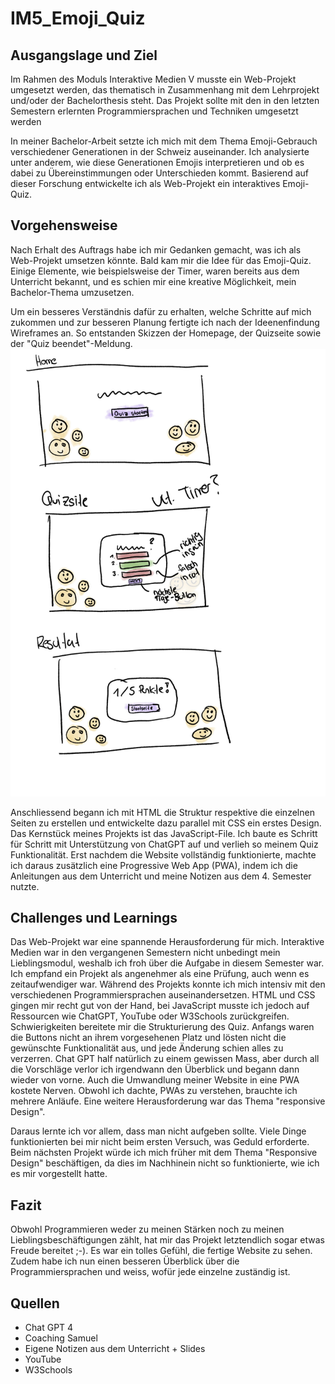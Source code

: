 # IM5_Emoji_Quiz

## Ausgangslage und Ziel
Im Rahmen des Moduls Interaktive Medien V musste ein Web-Projekt umgesetzt werden, das thematisch in Zusammenhang mit dem Lehrprojekt und/oder der Bachelorthesis steht. Das Projekt sollte mit den in den letzten Semestern erlernten Programmiersprachen und Techniken umgesetzt werden

In meiner Bachelor-Arbeit setzte ich mich mit dem Thema Emoji-Gebrauch verschiedener Generationen in der Schweiz auseinander. Ich analysierte unter anderem, wie diese Generationen Emojis interpretieren und ob es dabei zu Übereinstimmungen oder Unterschieden kommt. Basierend auf dieser Forschung entwickelte ich als Web-Projekt ein interaktives Emoji-Quiz.

## Vorgehensweise
Nach Erhalt des Auftrags habe ich mir Gedanken gemacht, was ich als Web-Projekt umsetzen könnte. Bald kam mir die Idee für das Emoji-Quiz. Einige Elemente, wie beispielsweise der Timer, waren bereits aus dem Unterricht bekannt, und es schien mir eine kreative Möglichkeit, mein Bachelor-Thema umzusetzen.

Um ein besseres Verständnis dafür zu erhalten, welche Schritte auf mich zukommen und zur besseren Planung fertigte ich nach der Ideenenfindung Wireframes an. So entstanden Skizzen der Homepage, der Quizseite sowie der "Quiz beendet"-Meldung.
![Wireframes des Emoji-Quiz-Projekts](Wireframes/Frames_website.jpg)

Anschliessend begann ich mit HTML die Struktur respektive die einzelnen Seiten zu erstellen und entwickelte dazu parallel mit CSS ein erstes Design. Das Kernstück meines Projekts ist das JavaScript-File. Ich baute es Schritt für Schritt mit Unterstützung von ChatGPT auf und verlieh so meinem Quiz Funktionalität. Erst nachdem die Website vollständig funktionierte, machte ich daraus zusätzlich eine Progressive Web App (PWA), indem ich die Anleitungen aus dem Unterricht und meine Notizen aus dem 4. Semester nutzte.

## Challenges und Learnings
Das Web-Projekt war eine spannende Herausforderung für mich. Interaktive Medien war in den vergangenen Semestern nicht unbedingt mein Lieblingsmodul, weshalb ich froh über die Aufgabe in diesem Semester war. Ich empfand ein Projekt als angenehmer als eine Prüfung, auch wenn es zeitaufwendiger war. Während des Projekts konnte ich mich intensiv mit den verschiedenen Programmiersprachen auseinandersetzen. HTML und CSS gingen mir recht gut von der Hand, bei JavaScript musste ich jedoch auf Ressourcen wie ChatGPT, YouTube oder W3Schools zurückgreifen. Schwierigkeiten bereitete mir die Strukturierung des Quiz. Anfangs waren die Buttons nicht an ihrem vorgesehenen Platz und lösten nicht die gewünschte Funktionalität aus, und jede Änderung schien alles zu verzerren. Chat GPT half natürlich zu einem gewissen Mass, aber durch all die Vorschläge verlor ich irgendwann den Überblick und begann dann wieder von vorne. Auch die Umwandlung meiner Website in eine PWA kostete Nerven. Obwohl ich dachte, PWAs zu verstehen, brauchte ich mehrere Anläufe. Eine weitere Herausforderung war das Thema "responsive Design".

Daraus lernte ich vor allem, dass man nicht aufgeben sollte. Viele Dinge funktionierten bei mir nicht beim ersten Versuch, was Geduld erforderte. Beim nächsten Projekt würde ich mich früher mit dem Thema "Responsive Design" beschäftigen, da dies im Nachhinein nicht so funktionierte, wie ich es mir vorgestellt hatte.

## Fazit 
Obwohl Programmieren weder zu meinen Stärken noch zu meinen Lieblingsbeschäftigungen zählt, hat mir das Projekt letztendlich sogar etwas Freude bereitet ;-). Es war ein tolles Gefühl, die fertige Website zu sehen. Zudem habe ich nun einen besseren Überblick über die Programmiersprachen und weiss, wofür jede einzelne zuständig ist.

## Quellen
- Chat GPT 4
- Coaching Samuel
- Eigene Notizen aus dem Unterricht + Slides
- YouTube
- W3Schools
